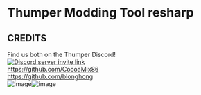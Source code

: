 # Thumper Modding Tool resharp

## CREDITS  
Find us both on the Thumper Discord!  
<a href="https://discord.gg/mGn8RvftTJ"><img src="https://discordapp.com/api/guilds/380672655969353728/widget.png?style=banner3" alt="Discord server invite link"/></a>  
https://github.com/CocoaMix86  
https://github.com/blonghong  
![image](https://github.com/CocoaMix86/Thumper-Modding-Tool-resharp/assets/5726733/9c2dcdee-91cc-401e-a9a6-5668a7b50e0b)![image](https://github.com/CocoaMix86/Thumper-Modding-Tool-resharp/assets/5726733/6220a956-7430-4192-b197-365fc34abfeb)
